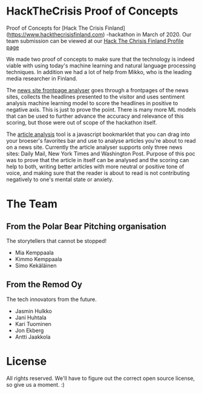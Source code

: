 # HackTheCrisis Proof of Concepts

Proof of Concepts for [Hack The Crisis Finland] (https://www.hackthecrisisfinland.com) -hackathon in March of 2020. Our team submission can be viewed at our [Hack The Chrisis Finland Profile page](https://app.hackjunction.com/projects/hack-the-crisis-finland/view/5e753cfc764d2a00438c4498)

We made two proof of concepts to make sure that the technology is indeed viable with using today's machine learning and natural language processing techniques. In addition we had a lot of help from Mikko, who is the leading media researcher in Finland.

The [news site frontpage analyser](news-site-frontpage-analysis/) goes through a frontpages of the news sites, collects the headlines presented to the visitor and uses sentiment analysis machine learning model to score the headlines in positive to negative axis. This is just to prove the point. There is many more ML models that can be used to further advance the accuracy and relevance of this scoring, but those were out of scope of the hackathon itself.

The [article analysis](Article%20Analysis%20PoC/) tool is a javascript bookmarklet that you can drag into your broeser's favorites bar and use to analyse articles you're about to read on a news site. Currently the article analyser supports only three news sites: Daily Mail, New York Times and Washington Post. Purpose of this poc was to prove that the article in itself can be analysed and the scoring can help to both, writing better articles with more neutral or positive tone of voice, and making sure that the reader is about to read is not contributing negatively to one's mental state or anxiety.


# The Team

## From the Polar Bear Pitching organisation

The storytellers that cannot be stopped!

* Mia Kemppaala
* Kimmo Kemppaala
* Simo Kekäläinen

## From the Remod Oy

The tech innovators from the future.

* Jasmin Hulkko
* Jani Huhtala
* Kari Tuominen
* Jon Ekberg
* Antti Jaakkola

# License

All rights reserved. We'll have to figure out the correct open source license, so give us a moment. :)

